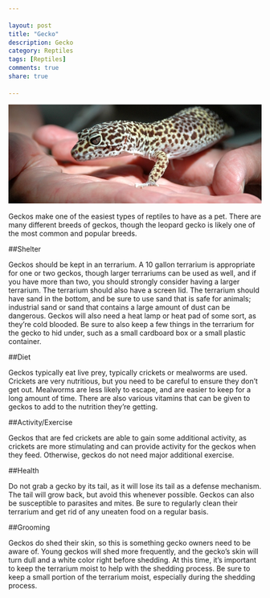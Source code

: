 ```yaml
--- 

layout: post
title: "Gecko"
description: Gecko
category: Reptiles
tags: [Reptiles]
comments: true
share: true

--- 
```


<img src="/images/leopard-gecko-2.jpg" class="img-post">

Geckos make one of the easiest types of reptiles to have as a pet. There are many different breeds of geckos, though the leopard gecko is likely one of the most common and popular breeds.

##Shelter

Geckos should be kept in an terrarium. A 10 gallon terrarium is appropriate for one or two geckos, though larger terrariums can be used as well, and if you have more than two, you should strongly consider having a larger terrarium. The terrarium should also have a screen lid. The terrarium should have sand in the bottom, and be sure to use sand that is safe for animals; industrial sand or sand that contains a large amount of dust can be dangerous. Geckos will also need a heat lamp or heat pad of some sort, as they’re cold blooded. Be sure to also keep a few things in the terrarium for the gecko to hid under, such as a small cardboard box or a small plastic container.

##Diet

Geckos typically eat live prey, typically crickets or mealworms are used. Crickets are very nutritious, but you need to be careful to ensure they don’t get out. Mealworms are less likely to escape, and are easier to keep for a long amount of time. There are also various vitamins that can be given to geckos to add to the nutrition they’re getting.

##Activity/Exercise 

Geckos that are fed crickets are able to gain some additional activity, as crickets are more stimulating and can provide activity for the geckos when they feed. Otherwise, geckos do not need major additional exercise.

##Health

Do not grab a gecko by its tail, as it will lose its tail as a defense mechanism. The tail will grow back, but avoid this whenever possible. Geckos can also be susceptible to parasites and mites. Be sure to regularly clean their terrarium and get rid of any uneaten food on a regular basis.

##Grooming

Geckos do shed their skin, so this is something gecko owners need to be aware of. Young geckos will shed more frequently, and the gecko’s skin will turn dull and a white color right before shedding. At this time, it’s important to keep the terrarium moist to help with the shedding process. Be sure to keep a small portion of the terrarium moist, especially during the shedding process.